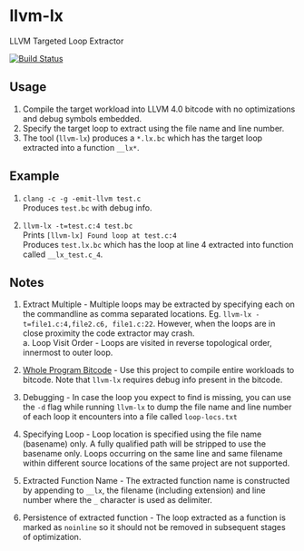 # llvm-lx
LLVM Targeted Loop Extractor

[![Build Status](https://travis-ci.org/sfu-arch/llvm-lx.svg?branch=master)](https://travis-ci.org/sfu-arch/llvm-lx)

## Usage

1. Compile the target workload into LLVM 4.0 bitcode with no optimizations and debug symbols embedded.   
2. Specify the target loop to extract using the file name and line number.   
3. The tool (`llvm-lx`) produces a `*.lx.bc` which has the target loop extracted into a function `__lx*`.   

## Example

1. `clang -c -g -emit-llvm test.c`    
Produces `test.bc` with debug info.

2. `llvm-lx -t=test.c:4 test.bc`   
Prints `[llvm-lx] Found loop at test.c:4`   
Produces `test.lx.bc` which has the loop at line 4 extracted into function called `__lx_test.c_4`.

## Notes

1. Extract Multiple - Multiple loops may be extracted by specifying each on the commandline as comma separated locations. Eg. `llvm-lx -t=file1.c:4,file2.c6, file1.c:22`. However, when the loops are in close proximity the code extractor may crash.  
    a. Loop Visit Order - Loops are visited in reverse topological order, innermost to outer loop.   

2. [Whole Program Bitcode](https://github.com/travitch/whole-program-llvm) - Use this project to compile entire workloads to bitcode. Note that `llvm-lx` requires debug info present in the bitcode.

3. Debugging - In case the loop you expect to find is missing, you can use the `-d` flag while running `llvm-lx` to dump the file name and line number of each loop it encounters into a file called `loop-locs.txt` 

4. Specifying Loop - Loop location is specified using the file name (basename) only. A fully qualified path will be stripped to use the basename only. Loops occurring on the same line and same filename within different source locations of the same project are not supported. 

5. Extracted Function Name - The extracted function name is constructed by appending to `__lx`, the filename (including extension) and line number where the `_` character is used as delimiter.    

6. Persistence of extracted function - The loop extracted as a function is marked as `noinline` so it should not be removed in subsequent stages of optimization. 
